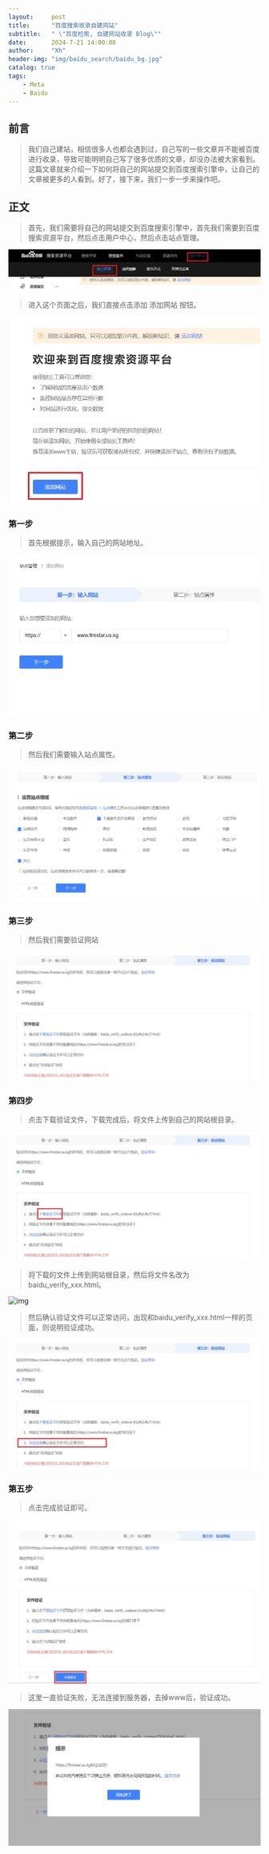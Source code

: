 ```yaml
---
layout:     post
title:      "百度搜索收录自建网站"
subtitle:   " \"百度检索, 自建网站收录 Blog\""
date:       2024-7-21 14:00:00
author:     "Xh"
header-img: "img/baidu_search/baidu_bg.jpg"
catalog: true
tags:
    - Meta
    - Baidu
---
```


## 前言
>我们自己建站，相信很多人也都会遇到过，自己写的一些文章并不能被百度进行收录，导致可能明明自己写了很多优质的文章，却没办法被大家看到。这篇文章就来介绍一下如何将自己的网站提交到百度搜索引擎中，让自己的文章被更多的人看到。好了，接下来，我们一步一步来操作吧。

## 正文
>首先，我们需要将自己的网站提交到百度搜索引擎中，首先我们需要到百度搜索资源平台，然后点击用户中心，然后点击站点管理。

![img](/img/baidu_search/site_administration.jpg)

>进入这个页面之后，我们直接点击添加 添加网站 按钮。

![img](/img/baidu_search/Add_site.jpg)

### 第一步
>首先根据提示，输入自己的网站地址。

![img](/img/baidu_search/enter_address.jpg)

### 第二步 
>然后我们需要输入站点属性。

![img](/img/baidu_search/Site_attribute.jpg)

### 第三步
>然后我们需要验证网站

![img](/img/baidu_search/Verify_website.jpg)

### 第四步
>点击下载验证文件，下载完成后，将文件上传到自己的网站根目录。

![img](/img/baidu_search/Verify_website1.jpg)

>将下载的文件上传到网站根目录，然后将文件名改为 baidu_verify_xxx.html。

![img](/img/baidu_search/Download_verification_file..jpg)

>然后确认验证文件可以正常访问，出现和baidu_verify_xxx.html一样的页面，则说明验证成功。

![img](/img/baidu_search/Validation_file.jpg)

### 第五步
>点击完成验证即可。

![img](/img/baidu_search/Complete_verification.jpg)

>这里一直验证失败，无法连接到服务器，去掉www后，验证成功。

![](../img/baidu_search/finish.jpg)